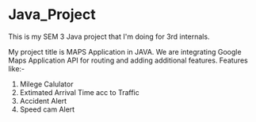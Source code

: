 # Java_Project
This is my SEM 3 Java project that I'm doing for 3rd internals.

My project title is MAPS Application in JAVA. We are integrating Google Maps Application API for routing and adding additional features.
Features like:-
1) Milege Calulator
2) Extimated Arrival Time acc to Traffic
3) Accident Alert
4) Speed cam Alert
